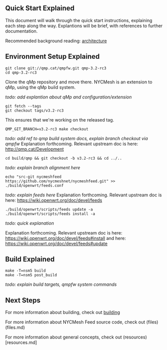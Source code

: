 Quick Start Explained
---------------------

This document will walk through the quick start instructions,
explaining each step along the way. Explantions will be brief,
with references to further documentation.

Recommended background reading: [architecture](architecture.md)

Environment Setup Explained
---------------------------

```
git clone git://qmp.cat/qmpfw.git qmp-3.2-rc3
cd qmp-3.2-rc3
```
Clone the qMp repository and move there. NYCMesh is an extension to qMp,
using the qMp build system.

_todo: add explantion about qMp and configuration/extension_


```
git fetch --tags
git checkout tags/v3.2-rc3
```
This ensures that we're working on the released tag.


```
QMP_GIT_BRANCH=v3.2-rc3 make checkout
```
_todo: add ref to qmp build system docs, explain branch checkout via qmpfw_
Explanation forthcoming. Relevant upstream doc is here: http://qmp.cat/Development


```
cd build/qmp && git checkout -b v3.2-rc3 && cd ../..
```
_todo: explain branch alignment here_


```
echo "src-git nycmeshfeed https://github.com/nycmeshnet/nycmeshfeed.git" >> ./build/openwrt/feeds.conf
```
_todo: explain feeds here_
Explanation forthcoming. Relevant upstream doc is here: https://wiki.openwrt.org/doc/devel/feeds


```
./build/openwrt/scripts/feeds update -a
./build/openwrt/scripts/feeds install -a
```
_todo: quick explanation_

Explanation forthcoming. Relevant upstream doc is here: https://wiki.openwrt.org/doc/devel/feeds#install and here: https://wiki.openwrt.org/doc/devel/feeds#update


Build Explained
---------------

```
make -T=nsm5 build
make -T=nsm5 post_build
```
_todo: explain build targets, qmpfw system commands_


Next Steps
----------

For more information about building, check out [building](building.md)

For more information about NYCMesh Feed source code, check out (files)(files.md)

For more information about general concepts, check out (resources)[resources.md]
